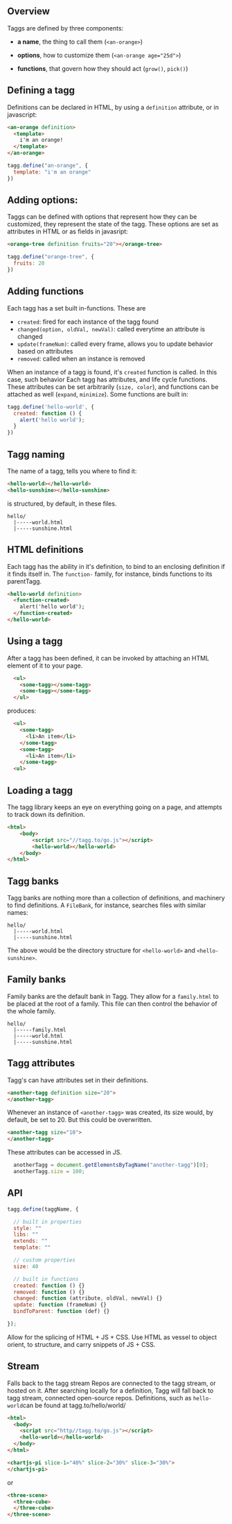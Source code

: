 Overview
----
Taggs are defined by three components:
  
  - **a name**, the thing to call them (`<an-orange>`)

  - **options**, how to customize them (`<an-orange age="25d">`)

  - **functions**, that govern how they should act (`grow()`, `pick()`)


Defining a tagg
----
Definitions can be declared in HTML, by using a `definition` attribute, or in javascript:

```html
<an-orange definition>
  <template>
    i'm an orange!
  </template>
</an-orange>
```

```javascript
tagg.define("an-orange", {
  template: "i'm an orange"
})
```


Adding options:
----
Taggs can be defined with options that represent how they can be customized, they represent the state of the tagg. These options are set as attributes in HTML or as fields in javasript:

```html
<orange-tree definition fruits="20"></orange-tree>
```

```javascript
tagg.define("orange-tree", {
  fruits: 20
})
```


Adding functions
----
Each tagg has a set built in-functions. These are 
  
  - `created`: fired for each instance of the tagg found
  - `changed(option, oldVal, newVal)`:  called everytime an attribute is changed 
  - `update(frameNum)`: called every frame, allows you to update behavior based on attributes
  - `removed`: called when an instance is removed
  
When an instance of a tagg is found, it's `created` function is called. In this case, such behavior 
Each tagg has attributes, and life cycle functions. These attributes can be set arbitrarily (`size, color`), and functions can be attached as well (`expand`, `minimize`). Some functions are built in:

```javascript
tagg.define('hello-world', {
  created: function () {
    alert('hello world');
  }
})
```

Tagg naming
----
The name of a tagg, tells you where to find it:

```html
<hello-world></hello-world>
<hello-sunshine></hello-sunshine>
```

is structured, by default, in these files.

```
hello/
  |-----world.html
  |-----sunshine.html
```

HTML definitions
----
Each tagg has the ability in it's definition, to bind to an enclosing definition if it finds itself in. The `function-` family, for instance, binds functions to its parentTagg. 

```html
<hello-world definition>
  <function-created>
    alert('hello world');
  </function-created>
</hello-world>
```


Using a tagg
----
After a tagg has been defined, it can be invoked by attaching an HTML element of it to your page.

```html
  <ul>
    <some-tagg></some-tagg>
    <some-tagg></some-tagg>
  </ul>
```

produces:

```html
  <ul>
    <some-tagg>
      <li>An item</li>
    </some-tagg>
    <some-tagg>
      <li>An item</li>
    </some-tagg>
  <ul>
```


Loading a tagg
----
The tagg library keeps an eye on everything going on a page, and attempts to track down its definition.

```html
<html>
    <body>
        <script src="//tagg.to/go.js"></script>
        <hello-world></hello-world>
    </body>
</html>
```

Tagg banks
----
Tagg banks are nothing more than a collection of definitions, and machinery to find definitions. A `FileBank`, for instance, searches files with similar names:

```
hello/
  |-----world.html
  |-----sunshine.html
```

The above would be the directory structure for `<hello-world>` and `<hello-sunshine>`.

Family banks
----
Family banks are the default bank in Tagg. They allow for a `family.html` to be placed at the root of a family. This file can then control the behavior of the whole family.

```
hello/
  |-----family.html
  |-----world.html
  |-----sunshine.html
```


Tagg attributes
----
Tagg's can have attributes set in their definitions.

```html
<another-tagg definition size="20">
</another-tagg>
```

Whenever an instance of `<another-tagg>` was created, its size would, by default, be set to 20. But this could be overwritten.

```html
<another-tagg size="10">
</another-tagg>
```

These attributes can be accessed in JS.

```javascript
  anotherTagg = document.getElementsByTagName("another-tagg")[0];
  anotherTagg.size = 100;
```

API
----
```javascript
tagg.define(taggName, {

  // built in properties
  style: ""
  libs: ""
  extends: ""
  template: ""

  // custom properties
  size: 40

  // built in functions
  created: function () {} 
  removed: function () {}
  changed: function (attribute, oldVal, newVal) {}
  update: function (frameNum) {}
  bindToParent: function (def) {}

});
```

Allow for the splicing of HTML + JS + CSS. Use HTML as vessel to object orient, to structure, and carry snippets of JS + CSS.


Stream
----
Falls back to the tagg stream
Repos are connected to the tagg stream, or hosted on it.
After searching locally for a definition, Tagg will fall back to tagg stream, connected open-source repos. Definitions, such as `hello-world`can be found at tagg.to/hello/world/

```html
<html>
  <body>
    <script src="http//tagg.to/go.js"></script>
    <hello-world></hello-world>
  </body>
</html>
```


```html
<chartjs-pi slice-1="40%" slice-2="30%" slice-3="30%">
</chartjs-pi>
```

or

```html
<three-scene>
  <three-cube>
  </three-cube>
</three-scene>
```
